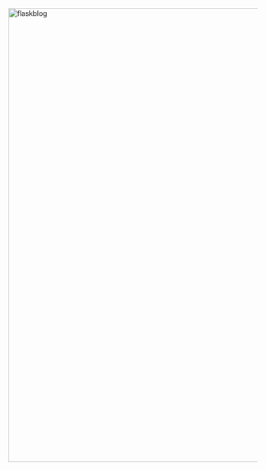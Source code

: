 
<img width="918" alt="flaskblog" src="https://github.com/rashamiabhyankar12/flask-blog/assets/139979749/8f6cc4b9-f9f9-4f7e-bce5-46fad570e784">
